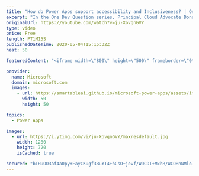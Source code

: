 ```yaml
---
title: "How do Power Apps support accessibility and Inclusiveness? | One Dev Question: Dona Sarkar"
excerpt: "In the One Dev Question series, Principal Cloud Advocate Dona Sarkar explains how Power Apps supports accessibility and inclusiveness.   For more information, visit: https://docs.microsoft.com/powerapps/maker/canvas-apps/accessible-apps/?WT.mc_id=onedevquestion-c9-donasa  Try Azure for free: https://aka.ms/TryAzure7"
originalUrl: https://youtube.com/watch?v=ju-XovgnGVY
type: video
price: Free
length: PT1M15S
publishedDateTime: 2020-05-04T15:15:32Z
heat: 50

featuredContent: "<iframe width=\"800\" height=\"500\" frameborder=\"0\" src=\"https://www.youtube.com/embed/ju-XovgnGVY\" allow=\"accelerometer; autoplay; encrypted-media; gyroscope; picture-in-picture\" allowfullscreen></iframe>"

provider:
  name: Microsoft
  domain: microsoft.com
  images:
    - url: https://smartableai.github.io/microsoft-power-apps/assets/images/organizations/microsoft.com-50x50.jpg
      width: 50
      height: 50

topics:
  - Power Apps

images:
  - url: https://i.ytimg.com/vi/ju-XovgnGVY/maxresdefault.jpg
    width: 1280
    height: 720
    isCached: true

secured: "bTHuOO3af4a0py+EayCKugf3BuYT4+hCsO+jevf/WDCDI+MxhR/WCORnNMloILyzJr5csKFf3KUWCQ/XEfhmqt3Bp8usbw/urzX4QSW6KM5a6T7t33npjNijiSLRy/ncOuiYLeQ2TxpNWX5FroWD85oS6sLtPu5wp1r+Ry5LIfEEG7zqBl3WawHQ34higS+ORyOm8wAbjPVwHevtSAhf8uMT7trsaev2SYSNs7xn9LpIpOgKqjtwnl6RPVMvhHU1Faww/58mFYng1sFWwRP2poLh2pUCL0hshY9EhaLsTceADszeADpNFghmQkgb4Hwvd/lFkI0J3hJvOZvCru/OI17oOJ5iiVagxUUhVPjC4Csg25xthaFvZ1QJ2we4Jz+6ceYIGnDCTaZ88HhMc84qto9lAhr9lPhXK0IImRDJJLU=;Qc4SKe3br8jTuRldlWtLhA=="
---
```


